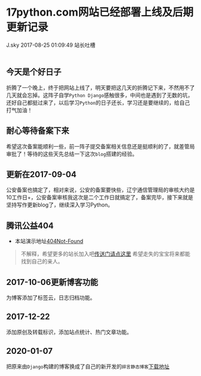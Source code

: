 <div class="blog-article">
<h1 class="title">17python.com网站已经部署上线及后期更新记录</h1>
<span class="author">J.sky</span>
<span class="time">2017-08-25 01:09:49</span>
<span class="tag">站长吐槽</span>
</div>
</br>

## 今天是个好日子

折腾了一个晚上，终于把网站上线了，明天要把这几天的折腾记下来，不然用不了几天就会忘掉。这阵子自学`Python Django`感触很多，中间也是遇到了无数的坑，还好自己都挺过来了，以后学习`Python`的日子还长，学习还是要继续的，给自己打气加油！

## 耐心等待备案下来

希望这次备案能顺利一些，前一阵子提交备案相关信息还是挺顺利的了，就差管局审批了！等待的这些天先总结一下这次`blog`搭建的经验。

## 更新在2017-09-04 

公安备案也搞定了，相对来说，公安的备案要快些，辽宁通信管理局的审核大约是10工作日+，公安备案审核我这次是二个工作日就搞定了，备案完毕，接下来就是坚持写作更新blog了，继续深入学习Python。

## 腾讯公益404
* 本站演示地址[404Not-Found](http://www.17python.com/404)
> 不解释，希望更多的站长加入吧[传送门请点这里](http://www.qq.com/404/)
> 希望走失的宝宝将来都能找到自己的亲人。

## 2017-10-06更新博客功能

为博客添加了标签云，日志归档功能。

## 2017-12-22

添加原创及转载标识，添加站点统计、热门文章功能。

## 2020-01-07 

把原来由`Django`构建的博客换成了自己的新开发的`碎言静态博客`[下载地址](https://gitee.com/J_Sky/suiyan)